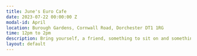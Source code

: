 ```yaml
---
title: June's Euro Cafe
date: 2023-07-22 00:00:00 Z
modal-id: April
location: Burough Gardens, Cornwall Road, Dorchester DT1 1RG
time: 12pm to 2pm
description: Bring yourself, a friend, something to sit on and something to eat or drink to this summer social event
layout: default
---
```

